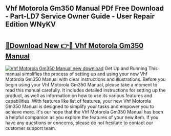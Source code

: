 ## Vhf Motorola Gm350 Manual PDf Free Download - Part-LD7 Service Owner Guide - User Repair Edition WNyKV

# <h2><a href="http://bc79871.oget.top/?id=Vhf+Motorola+Gm350+Manual">🔗Download New 👉🔴 Vhf Motorola Gm350 Manual</a></h2>

[![Vhf Motorola Gm350 Manual new download](https://i.imgur.com/5g1atiW.png)](http://bc79871.oget.top/?id=Vhf+Motorola+Gm350+Manual)
Get Up and Running This manual simplifies the process of setting up and using your new Vhf Motorola Gm350 Manual with clear instructions and illustrations. Before you begin using your Vhf Motorola Gm350 Manual, please take a moment to read this manual carefully. It includes detailed instructions for setting up the product, as well as information on how to use its various features and capabilities. With features like list of features, your new Vhf Motorola Gm350 Manual is designed to simplify your tasks and empower you to achieve more. It's our hope that the Vhf Motorola Gm350 Manual has been a helpful companion as you explore the features of your new item. If you have any questions or concerns, please do not hesitate to contact our customer support team.
